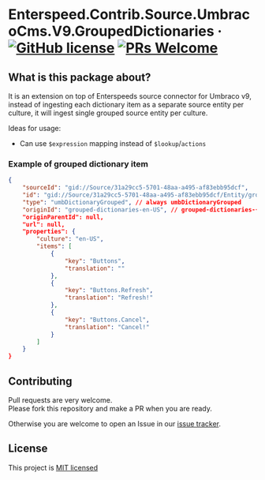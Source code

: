 # Enterspeed.Contrib.Source.UmbracoCms.V9.GroupedDictionaries &middot; [![GitHub license](https://img.shields.io/badge/license-MIT-blue.svg)](./LICENSE) [![PRs Welcome](https://img.shields.io/badge/PRs-welcome-brightgreen.svg)](https://github.com/elglogins/Enterspeed.Contrib.Source.UmbracoCms.V9.GroupedDictionaries/pulls)

## What is this package about?

It is an extension on top of Enterspeeds source connector for Umbraco v9, instead of ingesting each dictionary item as a separate source entity per culture, it will ingest single grouped source entity per culture.

Ideas for usage:
- Can use `$expression` mapping instead of `$lookup`/`actions`

### Example of grouped dictionary item
```json
{
	"sourceId": "gid://Source/31a29cc5-5701-48aa-a495-af83ebb95dcf",
	"id": "gid://Source/31a29cc5-5701-48aa-a495-af83ebb95dcf/Entity/grouped-dictionaries-en-US",
	"type": "umbDictionaryGrouped", // always umbDictionaryGrouped
	"originId": "grouped-dictionaries-en-US", // grouped-dictionaries-{p.culture}
	"originParentId": null,
	"url": null,
	"properties": {
		"culture": "en-US",
		"items": [
			{
				"key": "Buttons",
				"translation": ""
			},
			{
				"key": "Buttons.Refresh",
				"translation": "Refresh!"
			},
			{
				"key": "Buttons.Cancel",
				"translation": "Cancel!"
			}
		]
	}
}
```

## Contributing

Pull requests are very welcome.  
Please fork this repository and make a PR when you are ready.

Otherwise you are welcome to open an Issue in our [issue tracker](https://github.com/elglogins/Enterspeed.Contrib.Source.UmbracoCms.V9.GroupedDictionaries/issues).

## License

This project is [MIT licensed](./LICENSE)
